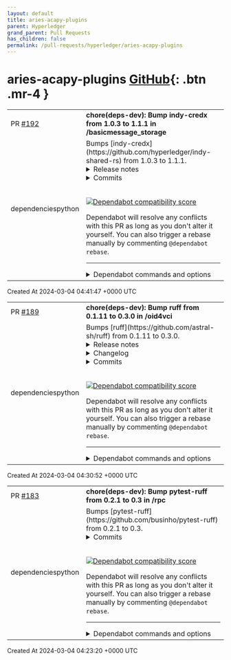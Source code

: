 ```yaml
---
layout: default
title: aries-acapy-plugins
parent: Hyperledger
grand_parent: Pull Requests
has_children: false
permalink: /pull-requests/hyperledger/aries-acapy-plugins
---
```


# aries-acapy-plugins <span class="fs-3 right-align">[GitHub](https://github.com/hyperledger/aries-acapy-plugins){: .btn .mr-4 }</span>


<div>
    <table>
        <tr>
            <td>
                PR <a href="https://github.com/hyperledger/aries-acapy-plugins/pull/192" class=".btn">#192</a>
            </td>
            <td>
                <b>
                    chore(deps-dev): Bump indy-credx from 1.0.3 to 1.1.1 in /basicmessage_storage
                </b>
            </td>
        </tr>
        <tr>
            <td>
                <span class="chip">dependencies</span><span class="chip">python</span>
            </td>
            <td>
                Bumps [indy-credx](https://github.com/hyperledger/indy-shared-rs) from 1.0.3 to 1.1.1.
<details>
<summary>Release notes</summary>
<p><em>Sourced from <a href="https://github.com/hyperledger/indy-shared-rs/releases">indy-credx's releases</a>.</em></p>
<blockquote>
<h2>v1.1.1</h2>
<h2>What's Changed</h2>
<ul>
<li>Avoid stripping leading zeros from non-integer encoded attribute by <a href="https://github.com/andrewwhitehead"><code>@​andrewwhitehead</code></a> in <a href="https://redirect.github.com/hyperledger/indy-shared-rs/pull/43">hyperledger/indy-shared-rs#43</a></li>
<li>Update anoncreds-clsignatures minimum version by <a href="https://github.com/andrewwhitehead"><code>@​andrewwhitehead</code></a> in <a href="https://redirect.github.com/hyperledger/indy-shared-rs/pull/44">hyperledger/indy-shared-rs#44</a></li>
</ul>
<p><strong>Full Changelog</strong>: <a href="https://github.com/hyperledger/indy-shared-rs/compare/v1.1.0...v1.1.1">https://github.com/hyperledger/indy-shared-rs/compare/v1.1.0...v1.1.1</a></p>
<h2>v1.1.0</h2>
<h2>What's Changed</h2>
<ul>
<li>Update dalek dependencies &amp; refactor by <a href="https://github.com/andrewwhitehead"><code>@​andrewwhitehead</code></a> in <a href="https://redirect.github.com/hyperledger/indy-shared-rs/pull/40">hyperledger/indy-shared-rs#40</a></li>
</ul>
<p><strong>Full Changelog</strong>: <a href="https://github.com/hyperledger/indy-shared-rs/compare/v1.0.3...v1.1.0">https://github.com/hyperledger/indy-shared-rs/compare/v1.0.3...v1.1.0</a></p>
</blockquote>
</details>
<details>
<summary>Commits</summary>
<ul>
<li><a href="https://github.com/hyperledger/indy-shared-rs/commit/d07500fcd6c67975da0bb9637fff10c1a40d0afe"><code>d07500f</code></a> Merge pull request <a href="https://redirect.github.com/hyperledger/indy-shared-rs/issues/44">#44</a> from andrewwhitehead/upd/clsig-024</li>
<li><a href="https://github.com/hyperledger/indy-shared-rs/commit/7d669010227789f204ad9357778eb8222dde144d"><code>7d66901</code></a> update anoncreds-clsignatures minimum version</li>
<li><a href="https://github.com/hyperledger/indy-shared-rs/commit/84bb89ee62a1e2cb15d66e01cb3e361266257e67"><code>84bb89e</code></a> Merge pull request <a href="https://redirect.github.com/hyperledger/indy-shared-rs/issues/43">#43</a> from andrewwhitehead/fix/zero-encode</li>
<li><a href="https://github.com/hyperledger/indy-shared-rs/commit/6aa61b2073422e06e98b20640ec79627545f9c6f"><code>6aa61b2</code></a> handle negative integer; restrict to i32 range</li>
<li><a href="https://github.com/hyperledger/indy-shared-rs/commit/5b3aa2c22e942a62b3ffecd2fee3780e04b58215"><code>5b3aa2c</code></a> avoid stripping leading zero from non-integer attribute</li>
<li><a href="https://github.com/hyperledger/indy-shared-rs/commit/0260b93f76573613cedb486bc8836c75c47d4cf4"><code>0260b93</code></a> update python wrapper version</li>
<li><a href="https://github.com/hyperledger/indy-shared-rs/commit/512336630333b36e578b702e78ee350e088b7930"><code>5123366</code></a> Merge pull request <a href="https://redirect.github.com/hyperledger/indy-shared-rs/issues/40">#40</a> from andrewwhitehead/upd/dalek2</li>
<li><a href="https://github.com/hyperledger/indy-shared-rs/commit/684cafa10c8252585477095330bc1d372f66333e"><code>684cafa</code></a> manually clamp x25519 scalar for consistency with old version</li>
<li><a href="https://github.com/hyperledger/indy-shared-rs/commit/bff120c85c7e1d304ccc7683dc671a160fdf65be"><code>bff120c</code></a> remove test from workflow</li>
<li><a href="https://github.com/hyperledger/indy-shared-rs/commit/733682397763dee048b817caa1544f0421e37822"><code>7336823</code></a> enable zeroize for dalek crates</li>
<li>Additional commits viewable in <a href="https://github.com/hyperledger/indy-shared-rs/compare/v1.0.3...v1.1.1">compare view</a></li>
</ul>
</details>
<br />


[![Dependabot compatibility score](https://dependabot-badges.githubapp.com/badges/compatibility_score?dependency-name=indy-credx&package-manager=pip&previous-version=1.0.3&new-version=1.1.1)](https://docs.github.com/en/github/managing-security-vulnerabilities/about-dependabot-security-updates#about-compatibility-scores)

Dependabot will resolve any conflicts with this PR as long as you don't alter it yourself. You can also trigger a rebase manually by commenting `@dependabot rebase`.

[//]: # (dependabot-automerge-start)
[//]: # (dependabot-automerge-end)

---

<details>
<summary>Dependabot commands and options</summary>
<br />

You can trigger Dependabot actions by commenting on this PR:
- `@dependabot rebase` will rebase this PR
- `@dependabot recreate` will recreate this PR, overwriting any edits that have been made to it
- `@dependabot merge` will merge this PR after your CI passes on it
- `@dependabot squash and merge` will squash and merge this PR after your CI passes on it
- `@dependabot cancel merge` will cancel a previously requested merge and block automerging
- `@dependabot reopen` will reopen this PR if it is closed
- `@dependabot close` will close this PR and stop Dependabot recreating it. You can achieve the same result by closing it manually
- `@dependabot show <dependency name> ignore conditions` will show all of the ignore conditions of the specified dependency
- `@dependabot ignore this major version` will close this PR and stop Dependabot creating any more for this major version (unless you reopen the PR or upgrade to it yourself)
- `@dependabot ignore this minor version` will close this PR and stop Dependabot creating any more for this minor version (unless you reopen the PR or upgrade to it yourself)
- `@dependabot ignore this dependency` will close this PR and stop Dependabot creating any more for this dependency (unless you reopen the PR or upgrade to it yourself)


</details>
            </td>
        </tr>
    </table>
    <div class="right-align">
        Created At 2024-03-04 04:41:47 +0000 UTC
    </div>
</div>

<div>
    <table>
        <tr>
            <td>
                PR <a href="https://github.com/hyperledger/aries-acapy-plugins/pull/189" class=".btn">#189</a>
            </td>
            <td>
                <b>
                    chore(deps-dev): Bump ruff from 0.1.11 to 0.3.0 in /oid4vci
                </b>
            </td>
        </tr>
        <tr>
            <td>
                <span class="chip">dependencies</span><span class="chip">python</span>
            </td>
            <td>
                Bumps [ruff](https://github.com/astral-sh/ruff) from 0.1.11 to 0.3.0.
<details>
<summary>Release notes</summary>
<p><em>Sourced from <a href="https://github.com/astral-sh/ruff/releases">ruff's releases</a>.</em></p>
<blockquote>
<h2>v0.3.0</h2>
<p>This release introduces the new Ruff formatter 2024.2 style and adds a new lint rule to
detect invalid formatter suppression comments.</p>
<h2>Changes</h2>
<h3>Preview features</h3>
<ul>
<li>[<code>flake8-bandit</code>] Remove suspicious-lxml-import (<code>S410</code>) (<a href="https://redirect.github.com/astral-sh/ruff/pull/10154">#10154</a>)</li>
<li>[<code>pycodestyle</code>] Allow <code>os.environ</code> modifications between imports (<code>E402</code>) (<a href="https://redirect.github.com/astral-sh/ruff/pull/10066">#10066</a>)</li>
<li>[<code>pycodestyle</code>] Don't warn about a single whitespace character before a comma in a tuple (<code>E203</code>) (<a href="https://redirect.github.com/astral-sh/ruff/pull/10094">#10094</a>)</li>
</ul>
<h3>Rule changes</h3>
<ul>
<li>[<code>eradicate</code>] Detect commented out <code>case</code> statements (<code>ERA001</code>) (<a href="https://redirect.github.com/astral-sh/ruff/pull/10055">#10055</a>)</li>
<li>[<code>eradicate</code>] Detect single-line code for <code>try:</code>, <code>except:</code>, etc. (<code>ERA001</code>) (<a href="https://redirect.github.com/astral-sh/ruff/pull/10057">#10057</a>)</li>
<li>[<code>flake8-boolean-trap</code>] Allow boolean positionals in <code>__post_init__</code> (<a href="https://redirect.github.com/astral-sh/ruff/pull/10027">#10027</a>)</li>
<li>[<code>flake8-copyright</code>] Allow © in copyright notices (<a href="https://redirect.github.com/astral-sh/ruff/pull/10065">#10065</a>)</li>
<li>[<code>isort</code>]: Use one blank line after imports in typing stub files (<a href="https://redirect.github.com/astral-sh/ruff/pull/9971">#9971</a>)</li>
<li>[<code>pylint</code>] New Rule <code>dict-iter-missing-items</code> (<code>PLE1141</code>) (<a href="https://redirect.github.com/astral-sh/ruff/pull/9845">#9845</a>)</li>
<li>[<code>pylint</code>] Ignore <code>sys.version</code> and <code>sys.platform</code> (<code>PLR1714</code>) (<a href="https://redirect.github.com/astral-sh/ruff/pull/10054">#10054</a>)</li>
<li>[<code>pyupgrade</code>] Detect literals with unary operators (<code>UP018</code>) (<a href="https://redirect.github.com/astral-sh/ruff/pull/10060">#10060</a>)</li>
<li>[<code>ruff</code>] Expand rule for <code>list(iterable).pop(0)</code> idiom (<code>RUF015</code>) (<a href="https://redirect.github.com/astral-sh/ruff/pull/10148">#10148</a>)</li>
</ul>
<h3>Formatter</h3>
<p>This release introduces the Ruff 2024.2 style, stabilizing the following changes:</p>
<ul>
<li>Prefer splitting the assignment's value over the target or type annotation (<a href="https://redirect.github.com/astral-sh/ruff/pull/8943">#8943</a>)</li>
<li>Remove blank lines before class docstrings (<a href="https://redirect.github.com/astral-sh/ruff/pull/9154">#9154</a>)</li>
<li>Wrap multiple context managers in <code>with</code> parentheses when targeting Python 3.9 or newer (<a href="https://redirect.github.com/astral-sh/ruff/pull/9222">#9222</a>)</li>
<li>Add a blank line after nested classes with a dummy body (<code>...</code>) in typing stub files (<a href="https://redirect.github.com/astral-sh/ruff/pull/9155">#9155</a>)</li>
<li>Reduce vertical spacing for classes and functions with a dummy (<code>...</code>) body (<a href="https://redirect.github.com/astral-sh/ruff/issues/7440">#7440</a>, <a href="https://redirect.github.com/astral-sh/ruff/pull/9240">#9240</a>)</li>
<li>Add a blank line after the module docstring (<a href="https://redirect.github.com/astral-sh/ruff/pull/8283">#8283</a>)</li>
<li>Parenthesize long type hints in assignments (<a href="https://redirect.github.com/astral-sh/ruff/pull/9210">#9210</a>)</li>
<li>Preserve indent for single multiline-string call-expressions (<a href="https://redirect.github.com/astral-sh/ruff/pull/9637">#9673</a>)</li>
<li>Normalize hex escape and unicode escape sequences (<a href="https://redirect.github.com/astral-sh/ruff/pull/9280">#9280</a>)</li>
<li>Format module docstrings (<a href="https://redirect.github.com/astral-sh/ruff/pull/9725">#9725</a>)</li>
</ul>
<h3>CLI</h3>
<ul>
<li>Explicitly disallow <code>extend</code> as part of a <code>--config</code> flag (<a href="https://redirect.github.com/astral-sh/ruff/pull/10135">#10135</a>)</li>
<li>Remove <code>build</code> from the default exclusion list (<a href="https://redirect.github.com/astral-sh/ruff/pull/10093">#10093</a>)</li>
<li>Deprecate <code>ruff &lt;path&gt;</code>, <code>ruff --explain</code>, <code>ruff --clean</code>, and <code>ruff --generate-shell-completion</code> in favor of <code>ruff check &lt;path&gt;</code>, <code>ruff rule</code>, <code>ruff clean</code>, and <code>ruff generate-shell-completion</code> (<a href="https://redirect.github.com/astral-sh/ruff/pull/10169">#10169</a>)</li>
<li>Remove the deprecated CLI option <code>--format</code> from <code>ruff rule</code> and <code>ruff linter</code> (<a href="https://redirect.github.com/astral-sh/ruff/pull/10170">#10170</a>)</li>
</ul>
<h3>Bug fixes</h3>
<ul>
<li>[<code>flake8-bugbear</code>] Avoid adding default initializers to stubs (<code>B006</code>) (<a href="https://redirect.github.com/astral-sh/ruff/pull/10152">#10152</a>)</li>
<li>[<code>flake8-type-checking</code>] Respect runtime-required decorators for function signatures (<a href="https://redirect.github.com/astral-sh/ruff/pull/10091">#10091</a>)</li>
</ul>
<!-- raw HTML omitted -->
</blockquote>
<p>... (truncated)</p>
</details>
<details>
<summary>Changelog</summary>
<p><em>Sourced from <a href="https://github.com/astral-sh/ruff/blob/main/CHANGELOG.md">ruff's changelog</a>.</em></p>
<blockquote>
<h2>0.3.0</h2>
<p>This release introduces the new Ruff formatter 2024.2 style and adds a new lint rule to
detect invalid formatter suppression comments.</p>
<h3>Preview features</h3>
<ul>
<li>[<code>flake8-bandit</code>] Remove suspicious-lxml-import (<code>S410</code>) (<a href="https://redirect.github.com/astral-sh/ruff/pull/10154">#10154</a>)</li>
<li>[<code>pycodestyle</code>] Allow <code>os.environ</code> modifications between imports (<code>E402</code>) (<a href="https://redirect.github.com/astral-sh/ruff/pull/10066">#10066</a>)</li>
<li>[<code>pycodestyle</code>] Don't warn about a single whitespace character before a comma in a tuple (<code>E203</code>) (<a href="https://redirect.github.com/astral-sh/ruff/pull/10094">#10094</a>)</li>
</ul>
<h3>Rule changes</h3>
<ul>
<li>[<code>eradicate</code>] Detect commented out <code>case</code> statements (<code>ERA001</code>) (<a href="https://redirect.github.com/astral-sh/ruff/pull/10055">#10055</a>)</li>
<li>[<code>eradicate</code>] Detect single-line code for <code>try:</code>, <code>except:</code>, etc. (<code>ERA001</code>) (<a href="https://redirect.github.com/astral-sh/ruff/pull/10057">#10057</a>)</li>
<li>[<code>flake8-boolean-trap</code>] Allow boolean positionals in <code>__post_init__</code> (<a href="https://redirect.github.com/astral-sh/ruff/pull/10027">#10027</a>)</li>
<li>[<code>flake8-copyright</code>] Allow © in copyright notices (<a href="https://redirect.github.com/astral-sh/ruff/pull/10065">#10065</a>)</li>
<li>[<code>isort</code>]: Use one blank line after imports in typing stub files (<a href="https://redirect.github.com/astral-sh/ruff/pull/9971">#9971</a>)</li>
<li>[<code>pylint</code>] New Rule <code>dict-iter-missing-items</code> (<code>PLE1141</code>) (<a href="https://redirect.github.com/astral-sh/ruff/pull/9845">#9845</a>)</li>
<li>[<code>pylint</code>] Ignore <code>sys.version</code> and <code>sys.platform</code> (<code>PLR1714</code>) (<a href="https://redirect.github.com/astral-sh/ruff/pull/10054">#10054</a>)</li>
<li>[<code>pyupgrade</code>] Detect literals with unary operators (<code>UP018</code>) (<a href="https://redirect.github.com/astral-sh/ruff/pull/10060">#10060</a>)</li>
<li>[<code>ruff</code>] Expand rule for <code>list(iterable).pop(0)</code> idiom (<code>RUF015</code>) (<a href="https://redirect.github.com/astral-sh/ruff/pull/10148">#10148</a>)</li>
</ul>
<h3>Formatter</h3>
<p>This release introduces the Ruff 2024.2 style, stabilizing the following changes:</p>
<ul>
<li>Prefer splitting the assignment's value over the target or type annotation (<a href="https://redirect.github.com/astral-sh/ruff/pull/8943">#8943</a>)</li>
<li>Remove blank lines before class docstrings (<a href="https://redirect.github.com/astral-sh/ruff/pull/9154">#9154</a>)</li>
<li>Wrap multiple context managers in <code>with</code> parentheses when targeting Python 3.9 or newer (<a href="https://redirect.github.com/astral-sh/ruff/pull/9222">#9222</a>)</li>
<li>Add a blank line after nested classes with a dummy body (<code>...</code>) in typing stub files (<a href="https://redirect.github.com/astral-sh/ruff/pull/9155">#9155</a>)</li>
<li>Reduce vertical spacing for classes and functions with a dummy (<code>...</code>) body (<a href="https://redirect.github.com/astral-sh/ruff/issues/7440">#7440</a>, <a href="https://redirect.github.com/astral-sh/ruff/pull/9240">#9240</a>)</li>
<li>Add a blank line after the module docstring (<a href="https://redirect.github.com/astral-sh/ruff/pull/8283">#8283</a>)</li>
<li>Parenthesize long type hints in assignments (<a href="https://redirect.github.com/astral-sh/ruff/pull/9210">#9210</a>)</li>
<li>Preserve indent for single multiline-string call-expressions (<a href="https://redirect.github.com/astral-sh/ruff/pull/9637">#9673</a>)</li>
<li>Normalize hex escape and unicode escape sequences (<a href="https://redirect.github.com/astral-sh/ruff/pull/9280">#9280</a>)</li>
<li>Format module docstrings (<a href="https://redirect.github.com/astral-sh/ruff/pull/9725">#9725</a>)</li>
</ul>
<h3>CLI</h3>
<ul>
<li>Explicitly disallow <code>extend</code> as part of a <code>--config</code> flag (<a href="https://redirect.github.com/astral-sh/ruff/pull/10135">#10135</a>)</li>
<li>Remove <code>build</code> from the default exclusion list (<a href="https://redirect.github.com/astral-sh/ruff/pull/10093">#10093</a>)</li>
<li>Deprecate <code>ruff &lt;path&gt;</code>, <code>ruff --explain</code>, <code>ruff --clean</code>, and <code>ruff --generate-shell-completion</code> in favor of <code>ruff check &lt;path&gt;</code>, <code>ruff rule</code>, <code>ruff clean</code>, and <code>ruff generate-shell-completion</code> (<a href="https://redirect.github.com/astral-sh/ruff/pull/10169">#10169</a>)</li>
<li>Remove the deprecated CLI option <code>--format</code> from <code>ruff rule</code> and <code>ruff linter</code> (<a href="https://redirect.github.com/astral-sh/ruff/pull/10170">#10170</a>)</li>
</ul>
<h3>Bug fixes</h3>
<ul>
<li>[<code>flake8-bugbear</code>] Avoid adding default initializers to stubs (<code>B006</code>) (<a href="https://redirect.github.com/astral-sh/ruff/pull/10152">#10152</a>)</li>
<li>[<code>flake8-type-checking</code>] Respect runtime-required decorators for function signatures (<a href="https://redirect.github.com/astral-sh/ruff/pull/10091">#10091</a>)</li>
<li>[<code>pycodestyle</code>] Mark fixes overlapping with a multiline string as unsafe (<code>W293</code>) (<a href="https://redirect.github.com/astral-sh/ruff/pull/10049">#10049</a>)</li>
</ul>
<!-- raw HTML omitted -->
</blockquote>
<p>... (truncated)</p>
</details>
<details>
<summary>Commits</summary>
<ul>
<li><a href="https://github.com/astral-sh/ruff/commit/b53118ed0016ac37233d3dadbcea9ed3ac1f538e"><code>b53118e</code></a> Bump version to v0.3.0 (<a href="https://redirect.github.com/astral-sh/ruff/issues/10151">#10151</a>)</li>
<li><a href="https://github.com/astral-sh/ruff/commit/52f4c1e41be0ce09181c220b1e4918d5bb5ee596"><code>52f4c1e</code></a> Remove deprecated CLI option <code>--format</code> (<a href="https://redirect.github.com/astral-sh/ruff/issues/10170">#10170</a>)</li>
<li><a href="https://github.com/astral-sh/ruff/commit/eceffe74a06f0b1163491624c6c696ebdf3648e9"><code>eceffe7</code></a> Deprecate <code>ruff \&lt;path&gt;</code> <code>ruff --explain</code>, <code>ruff --clean</code> and `ruff --generate...</li>
<li><a href="https://github.com/astral-sh/ruff/commit/c73c497477f5abd0d4133c0508d233ebcd78aeba"><code>c73c497</code></a> [<code>pydocstyle</code>] Trim whitespace when removing blank lines after section (`D413...</li>
<li><a href="https://github.com/astral-sh/ruff/commit/c9c98c4fe350fc66d442737ac3b978387fb436e7"><code>c9c98c4</code></a> Fix mkdocs local link (<a href="https://redirect.github.com/astral-sh/ruff/issues/10167">#10167</a>)</li>
<li><a href="https://github.com/astral-sh/ruff/commit/72ccb34ba69969a15da3328248cdaebeccb82b38"><code>72ccb34</code></a> Fix ecosystem check for indico (<a href="https://redirect.github.com/astral-sh/ruff/issues/10164">#10164</a>)</li>
<li><a href="https://github.com/astral-sh/ruff/commit/dcc92f50cf3786fd3cc5a90d9c465fc80209aad6"><code>dcc92f5</code></a> Update black tests (<a href="https://redirect.github.com/astral-sh/ruff/issues/10166">#10166</a>)</li>
<li><a href="https://github.com/astral-sh/ruff/commit/a6f32ddc5e9582112e76ad25039e9b080e281dce"><code>a6f32dd</code></a> Ruff 2024.2 style (<a href="https://redirect.github.com/astral-sh/ruff/issues/9639">#9639</a>)</li>
<li><a href="https://github.com/astral-sh/ruff/commit/0293908b71eeaf610d8ce77d2950f0602fd88dc5"><code>0293908</code></a> Implement RUF028 to detect useless formatter suppression comments (<a href="https://redirect.github.com/astral-sh/ruff/issues/9899">#9899</a>)</li>
<li><a href="https://github.com/astral-sh/ruff/commit/36bc725eaa8d0decb4ad880ddb42094a967feb20"><code>36bc725</code></a> [<code>flake8-bugbear</code>] Avoid adding default initializers to stubs (<code>B006</code>) (<a href="https://redirect.github.com/astral-sh/ruff/issues/10152">#10152</a>)</li>
<li>Additional commits viewable in <a href="https://github.com/astral-sh/ruff/compare/v0.1.11...v0.3.0">compare view</a></li>
</ul>
</details>
<br />


[![Dependabot compatibility score](https://dependabot-badges.githubapp.com/badges/compatibility_score?dependency-name=ruff&package-manager=pip&previous-version=0.1.11&new-version=0.3.0)](https://docs.github.com/en/github/managing-security-vulnerabilities/about-dependabot-security-updates#about-compatibility-scores)

Dependabot will resolve any conflicts with this PR as long as you don't alter it yourself. You can also trigger a rebase manually by commenting `@dependabot rebase`.

[//]: # (dependabot-automerge-start)
[//]: # (dependabot-automerge-end)

---

<details>
<summary>Dependabot commands and options</summary>
<br />

You can trigger Dependabot actions by commenting on this PR:
- `@dependabot rebase` will rebase this PR
- `@dependabot recreate` will recreate this PR, overwriting any edits that have been made to it
- `@dependabot merge` will merge this PR after your CI passes on it
- `@dependabot squash and merge` will squash and merge this PR after your CI passes on it
- `@dependabot cancel merge` will cancel a previously requested merge and block automerging
- `@dependabot reopen` will reopen this PR if it is closed
- `@dependabot close` will close this PR and stop Dependabot recreating it. You can achieve the same result by closing it manually
- `@dependabot show <dependency name> ignore conditions` will show all of the ignore conditions of the specified dependency
- `@dependabot ignore this major version` will close this PR and stop Dependabot creating any more for this major version (unless you reopen the PR or upgrade to it yourself)
- `@dependabot ignore this minor version` will close this PR and stop Dependabot creating any more for this minor version (unless you reopen the PR or upgrade to it yourself)
- `@dependabot ignore this dependency` will close this PR and stop Dependabot creating any more for this dependency (unless you reopen the PR or upgrade to it yourself)


</details>
            </td>
        </tr>
    </table>
    <div class="right-align">
        Created At 2024-03-04 04:30:52 +0000 UTC
    </div>
</div>

<div>
    <table>
        <tr>
            <td>
                PR <a href="https://github.com/hyperledger/aries-acapy-plugins/pull/183" class=".btn">#183</a>
            </td>
            <td>
                <b>
                    chore(deps-dev): Bump pytest-ruff from 0.2.1 to 0.3 in /rpc
                </b>
            </td>
        </tr>
        <tr>
            <td>
                <span class="chip">dependencies</span><span class="chip">python</span>
            </td>
            <td>
                Bumps [pytest-ruff](https://github.com/businho/pytest-ruff) from 0.2.1 to 0.3.
<details>
<summary>Commits</summary>
<ul>
<li><a href="https://github.com/businho/pytest-ruff/commit/37b8e736063f61ca4b5118ac499ee63fb3943b17"><code>37b8e73</code></a> Support old pytests (<a href="https://redirect.github.com/businho/pytest-ruff/issues/13">#13</a>)</li>
<li><a href="https://github.com/businho/pytest-ruff/commit/463bb48aed573d28b63b00e81f317ffcf0c2cbf9"><code>463bb48</code></a> Fix cov (<a href="https://redirect.github.com/businho/pytest-ruff/issues/14">#14</a>)</li>
<li><a href="https://github.com/businho/pytest-ruff/commit/8a6a5a32602cd4936029ddae1bda4ce899b8d98f"><code>8a6a5a3</code></a> Run tox with 3.12 and drop 3.7</li>
<li><a href="https://github.com/businho/pytest-ruff/commit/1ef9b2244f6dc63be9fefeef909092e4cf50c9a1"><code>1ef9b22</code></a> Merge pull request <a href="https://redirect.github.com/businho/pytest-ruff/issues/10">#10</a> from cclauss/patch-1</li>
<li><a href="https://github.com/businho/pytest-ruff/commit/951ece4fff3c07d9be59ab1dcb64bf7e7ad49130"><code>951ece4</code></a> Upgrade GitHub Actions and add Python 3.12</li>
<li>See full diff in <a href="https://github.com/businho/pytest-ruff/compare/v0.2.1...v0.3">compare view</a></li>
</ul>
</details>
<br />


[![Dependabot compatibility score](https://dependabot-badges.githubapp.com/badges/compatibility_score?dependency-name=pytest-ruff&package-manager=pip&previous-version=0.2.1&new-version=0.3)](https://docs.github.com/en/github/managing-security-vulnerabilities/about-dependabot-security-updates#about-compatibility-scores)

Dependabot will resolve any conflicts with this PR as long as you don't alter it yourself. You can also trigger a rebase manually by commenting `@dependabot rebase`.

[//]: # (dependabot-automerge-start)
[//]: # (dependabot-automerge-end)

---

<details>
<summary>Dependabot commands and options</summary>
<br />

You can trigger Dependabot actions by commenting on this PR:
- `@dependabot rebase` will rebase this PR
- `@dependabot recreate` will recreate this PR, overwriting any edits that have been made to it
- `@dependabot merge` will merge this PR after your CI passes on it
- `@dependabot squash and merge` will squash and merge this PR after your CI passes on it
- `@dependabot cancel merge` will cancel a previously requested merge and block automerging
- `@dependabot reopen` will reopen this PR if it is closed
- `@dependabot close` will close this PR and stop Dependabot recreating it. You can achieve the same result by closing it manually
- `@dependabot show <dependency name> ignore conditions` will show all of the ignore conditions of the specified dependency
- `@dependabot ignore this major version` will close this PR and stop Dependabot creating any more for this major version (unless you reopen the PR or upgrade to it yourself)
- `@dependabot ignore this minor version` will close this PR and stop Dependabot creating any more for this minor version (unless you reopen the PR or upgrade to it yourself)
- `@dependabot ignore this dependency` will close this PR and stop Dependabot creating any more for this dependency (unless you reopen the PR or upgrade to it yourself)


</details>
            </td>
        </tr>
    </table>
    <div class="right-align">
        Created At 2024-03-04 04:23:20 +0000 UTC
    </div>
</div>

